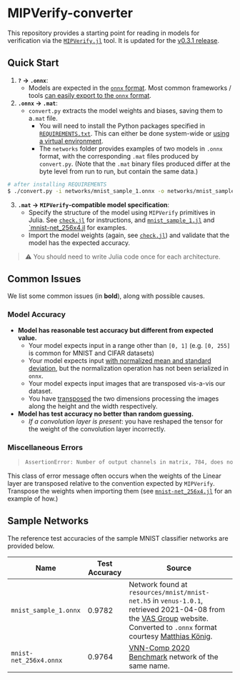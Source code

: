 # MIPVerify-converter

This repository provides a starting point for reading in models for verification via the [`MIPVerify.jl`](https://github.com/vtjeng/MIPVerify.jl/) tool. It is updated for the [v0.3.1 release](https://github.com/vtjeng/MIPVerify.jl/releases/tag/v0.3.1).

## Quick Start

1. **`?` -> `.onnx`**:
   - Models are expected in the [`onnx` format](https://onnx.ai/). Most common frameworks / tools [can easily export to the `onnx` format](https://github.com/onnx/tutorials#converting-to-onnx-format).
2. **`.onnx` -> `.mat`**:
   - `convert.py` extracts the model weights and biases, saving them to a`.mat` file.
     - You will need to install the Python packages specified in [`REQUIREMENTS.txt`](REQUIREMENTS.txt). This can either be done system-wide or [using a virtual environment](https://docs.python.org/3/library/venv.html#creating-virtual-environments).
     - The `networks` folder provides examples of two models in `.onnx` format, with the corresponding `.mat` files produced by `convert.py`. (Note that the `.mat` binary files produced differ at the byte level from run to run, but contain the same data.)

```sh
# after installing REQUIREMENTS
$ ./convert.py -i networks/mnist_sample_1.onnx -o networks/mnist_sample_1.mat
```

3. **`.mat` -> `MIPVerify`-compatible model specification**:
   - Specify the structure of the model using `MIPVerify` primitives in Julia. See [`check.jl`](check.jl) for instructions, and [`mnist_sample_1.jl`](mnist_sample_1.jl) and [`mnist-net_256x4.jl](mnist-net_256x4.jl) for examples.
   - Import the model weights (again, see [`check.jl`](check.jl)) and validate that the model has the expected accuracy.

> :warning: You should need to write Julia code once for each architecture.

## Common Issues

We list some common issues (in **bold**), along with possible causes.

### Model Accuracy

- **Model has reasonable test accuracy but different from expected value.**
  - Your model expects input in a range other than `[0, 1]` (e.g. `[0, 255]` is common for MNIST and CIFAR datasets)
  - Your model expects input [with normalized mean and standard deviation](https://pytorch.org/vision/stable/transforms.html#torchvision.transforms.Normalize), but the normalization operation has not been serialized in `onnx`.
  - Your model expects input images that are transposed vis-a-vis our dataset.
  - You have [transposed](https://pytorch.org/docs/stable/generated/torch.transpose.html) the two dimensions processing the images along the height and the width respectively.
- **Model has test accuracy no better than random guessing.**
  - _If a convolution layer is present_: you have reshaped the tensor for the weight of the convolution layer incorrectly.

### Miscellaneous Errors

> ```sh
> AssertionError: Number of output channels in matrix, 784, does not match number of output channels in bias, 256
> ```

This class of error message often occurs when the weights of the Linear layer are transposed relative to the convention expected by `MIPVerify`. Transpose the weights when importing them (see [`mnist-net_256x4.jl`](mnist-net_256x4.jl) for an example of how.)

## Sample Networks

The reference test accuracies of the sample MNIST classifier networks are provided below.

| Name                   | Test Accuracy | Source                                                                                                                                                                                                                                                                                         |
| ---------------------- | ------------- | ---------------------------------------------------------------------------------------------------------------------------------------------------------------------------------------------------------------------------------------------------------------------------------------------- |
| `mnist_sample_1.onnx`  | 0.9782        | Network found at `resources/mnist/mnist-net.h5` in `venus-1.0.1`, retrieved 2021-04-08 from the [VAS Group](https://vas.doc.ic.ac.uk/software/neural/) website. Converted to `.onnx` format courtesy [Matthias König](https://www.universiteitleiden.nl/en/staffmembers/matthias-konig#tab-1). |
| `mnist-net_256x4.onnx` | 0.9764        | [VNN-Comp 2020 Benchmark](https://github.com/verivital/vnn-comp/tree/5d146cb1c0179a97fc75a3521883d6765142f092/2020/PWL/benchmark/mnist/oval) network of the same name.                                                                                                                         |
